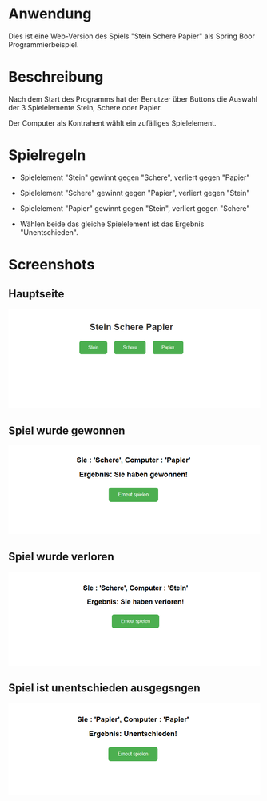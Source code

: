# Anwendung
Dies ist eine Web-Version des Spiels "Stein Schere Papier" als Spring Boor Programmierbeispiel. 

# Beschreibung
Nach dem Start des Programms hat der Benutzer über Buttons die Auswahl der 3 Spielelemente Stein, Schere oder Papier.

Der Computer als Kontrahent wählt ein zufälliges Spielelement.

# Spielregeln

- Spielelement "Stein" gewinnt gegen "Schere", verliert gegen "Papier"
- Spielelement "Schere" gewinnt gegen "Papier", verliert gegen "Stein"
- Spielelement "Papier" gewinnt gegen "Stein", verliert gegen "Schere"

- Wählen beide das gleiche Spielelement ist das Ergebnis "Unentschieden".

# Screenshots

## Hauptseite
![index.png](screenshots/index.png)

## Spiel wurde gewonnen
![resultWon.png](screenshots/resultWon.png)

## Spiel wurde verloren
![resultLost.png](screenshots/resultLost.png)

## Spiel ist unentschieden ausgegsngen
![resultDraw.png](screenshots/resultDraw.png)